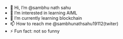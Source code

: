 - 👋 Hi, I’m @sambhu nath sahu
- 👀 I’m interested in learning AIML
- 🌱 I’m currently learning blockchain
- 📫 How to reach me @sambhunathsahu19112(twiter)
- ⚡ Fun fact: not so funny

<!---
sambhu1911/sambhu1911 is a ✨ special ✨ repository because its `README.md` (this file) appears on your GitHub profile.
You can click the Preview link to take a look at your changes.
--->
